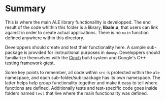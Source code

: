# Summary

This is where the main ALE library functionallity is developped.  The
end result of the code whithin this folder is a library,
**libale.a**, that users can link against in order to create actual
applications.  There is no `main` function defined anywhere within
this directory.

Developpers should create and test their functionality here.  A sample
sub-package is provided for instructional purposes in `dummy`.
Developpers should familiarize themselves with the
[Cinch](https://github.com/losalamos/cinch) build system and Google's
C++ testing framework
[gtest](https://github.com/google/googletest/blob/master/googletest/docs/Primer.md).

Some key points to remember, all code within `src` is protected within
the `ale` namespace, and each sub-folder/sub-package has its own
namespace.  The latter helps help group functionality together and
make it easy to tell where functions are defined.  Additionally tests
and test-specific code goes inside folders named `test` that live where
the main functionality was defined.

